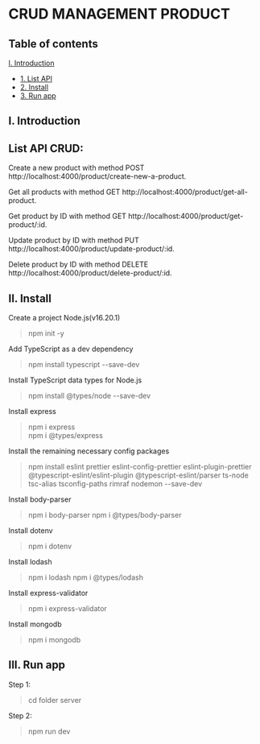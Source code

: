 # CRUD MANAGEMENT PRODUCT

## Table of contents

[I. Introduction](#introduction)

- [1. List API](#listapi)
- [2. Install](#install)
- [3. Run app](#runapp)

<a name="introduction"></a>

## I. Introduction

## List API CRUD:

<p>Create a new product with method POST http://localhost:4000/product/create-new-a-product.</p>
<p>Get all products with method GET http://localhost:4000/product/get-all-product.</p>
<p>Get product by ID with method GET http://localhost:4000/product/get-product/:id.</p>
<p>Update product by ID with method PUT http://localhost:4000/product/update-product/:id.</p>
<p>Delete product by ID with method DELETE http://localhost:4000/product/delete-product/:id.</p>

<a name="install"></a>

## II. Install

Create a project Node.js(v16.20.1)

> npm init -y

Add TypeScript as a dev dependency

> npm install typescript --save-dev

Install TypeScript data types for Node.js

> npm install @types/node --save-dev

Install express

> npm i express <br>
> npm i @types/express

Install the remaining necessary config packages

> npm install eslint prettier eslint-config-prettier eslint-plugin-prettier @typescript-eslint/eslint-plugin @typescript-eslint/parser ts-node tsc-alias tsconfig-paths rimraf nodemon --save-dev

Install body-parser

> npm i body-parser
> npm i @types/body-parser

Install dotenv

> npm i dotenv

Install lodash

> npm i lodash
> npm i @types/lodash

Install express-validator

> npm i express-validator

Install mongodb

> npm i mongodb

<a name="runapp"></a>

## III. Run app

Step 1:

> cd folder server

Step 2:

> npm run dev
